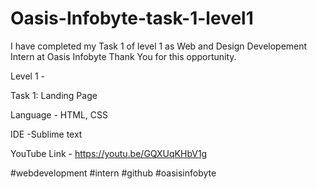    # Oasis-Infobyte-task-1-level1
I have completed my Task 1 of level 1 as Web and Design Developement Intern at Oasis Infobyte Thank You for this opportunity.

Level 1 -

Task 1: Landing Page

Language - HTML, CSS

IDE -Sublime text

YouTube Link - https://youtu.be/GQXUqKHbV1g 

#webdevelopment #intern #github #oasisinfobyte
